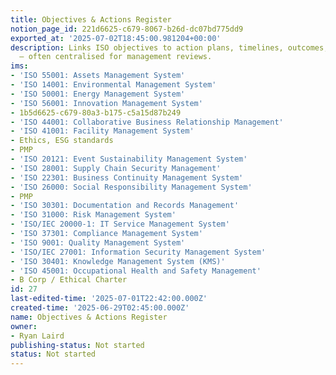 ```yaml
---
title: Objectives & Actions Register
notion_page_id: 221d6625-c679-8067-b26d-dc07bd775dd9
exported_at: '2025-07-02T18:45:00.981204+00:00'
description: Links ISO objectives to action plans, timelines, outcomes, and owners
  — often centralised for management reviews.
ims:
- 'ISO 55001: Assets Management System'
- 'ISO 14001: Environmental Management System'
- 'ISO 50001: Energy Management System'
- 'ISO 56001: Innovation Management System'
- 1b5d6625-c679-80a3-b175-c5a15d87b249
- 'ISO 44001: Collaborative Business Relationship Management'
- 'ISO 41001: Facility Management System'
- Ethics, ESG standards
- PMP
- 'ISO 20121: Event Sustainability Management System'
- 'ISO 28001: Supply Chain Security Management'
- 'ISO 22301: Business Continuity Management System'
- 'ISO 26000: Social Responsibility Management System'
- PMP
- 'ISO 30301: Documentation and Records Management'
- 'ISO 31000: Risk Management System'
- 'ISO/IEC 20000-1: IT Service Management System'
- 'ISO 37301: Compliance Management System'
- 'ISO 9001: Quality Management System'
- 'ISO/IEC 27001: Information Security Management System'
- 'ISO 30401: Knowledge Management System (KMS)'
- 'ISO 45001: Occupational Health and Safety Management'
- B Corp / Ethical Charter
id: 27
last-edited-time: '2025-07-01T22:42:00.000Z'
created-time: '2025-06-29T02:45:00.000Z'
name: Objectives & Actions Register
owner:
- Ryan Laird
publishing-status: Not started
status: Not started
---
```


